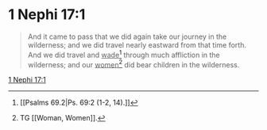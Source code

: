 # 1 Nephi 17:1

> And it came to pass that we did again take our journey in the wilderness; and we did travel nearly eastward from that time forth. And we did travel and <u>wade</u>[^a] through much affliction in the wilderness; and our <u>women</u>[^b] did bear children in the wilderness.

[1 Nephi 17:1](https://www.churchofjesuschrist.org/study/scriptures/bofm/1-ne/17?lang=eng&id=p1#p1)


[^a]: [[Psalms 69.2|Ps. 69:2 (1-2, 14).]]
[^b]: TG [[Woman, Women]].
